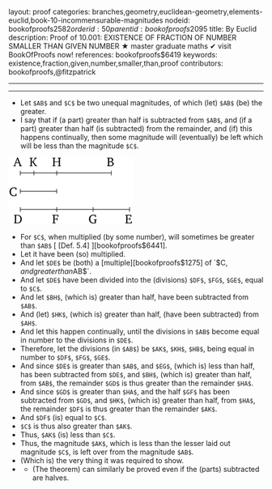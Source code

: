 layout: proof
categories: branches,geometry,euclidean-geometry,elements-euclid,book-10-incommensurable-magnitudes
nodeid: bookofproofs$2582
orderid: 50
parentid: bookofproofs$2095
title: By Euclid
description:  Proof of 10.001: EXISTENCE OF FRACTION OF NUMBER SMALLER THAN GIVEN NUMBER &#9733; master graduate maths &#10004; visit BookOfProofs now!
references: bookofproofs$6419
keywords: existence,fraction,given,number,smaller,than,proof
contributors: bookofproofs,@fitzpatrick

---


---



* Let `$AB$` and `$C$` be two unequal magnitudes, of which (let) `$AB$` (be) the greater.
* I say that if (a part) greater than half is subtracted from `$AB$`, and (if a part) greater than half (is subtracted) from the remainder, and (if) this happens continually, then some magnitude will (eventually) be left which will be less than the magnitude `$C$`.

![fig001e](https://github.com/bookofproofs/bookofproofs.github.io/blob/main/_sources/_assets/images/euclid/Book10/fig001e.png?raw=true)

* For `$C$`, when multiplied (by some number), will sometimes be greater than `$AB$` [ [Def. 5.4] ][bookofproofs$6441].
* Let it have been (so) multiplied.
* And let `$DE$` be (both) a [multiple][bookofproofs$1275] of `$C$`, and greater than `$AB$`.
* And let `$DE$` have been divided into the (divisions) `$DF$`, `$FG$`, `$GE$`, equal to `$C$`.
* And let `$BH$`, (which is) greater than half, have been subtracted from `$AB$`.
* And (let) `$HK$`, (which is) greater than half, (have been subtracted) from `$AH$`.
* And let this happen continually, until the divisions in `$AB$` become equal in number to the divisions in `$DE$`.
* Therefore, let the divisions (in `$AB$`) be `$AK$`, `$KH$`, `$HB$`, being equal in number to `$DF$`, `$FG$`, `$GE$`.
* And since `$DE$` is greater than `$AB$`, and `$EG$`, (which is) less than half, has been subtracted from `$DE$`, and `$BH$`, (which is) greater than half, from `$AB$`, the remainder `$GD$` is thus greater than the remainder `$HA$`.
* And since `$GD$` is greater than `$HA$`, and the half `$GF$` has been subtracted from `$GD$`, and `$HK$`, (which is) greater than half, from `$HA$`, the remainder `$DF$` is thus greater than the remainder `$AK$`.
* And `$DF$` (is) equal to `$C$`.
* `$C$` is thus also greater than `$AK$`.
* Thus, `$AK$` (is) less than `$C$`.
* Thus, the magnitude `$AK$`, which is less than the lesser laid out magnitude `$C$`, is left over from the magnitude `$AB$`.
* (Which is) the very thing it was required to show.
*  -  (The theorem) can similarly be proved even if the (parts) subtracted are halves.
